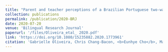 ```yaml
---
title: "Parent and teacher perceptions of a Brazilian Portuguese two-way immersion program"
collection: publications
permalink: /publication/2020-BRJ
date: 2020-07-20
venue: 'Bilingual Research Journal'
paperurl: '/files/Oliveira_etal_ 2020.pdf'
link: 'https://doi.org/10.1080/15235882.2020.1773961'
citation: 'Gabrielle Oliveira, Chris Chang-Bacon, <b>Eunhye Cho</b>, Maria Baez-Cruz, &quot;Parent and teacher perceptions of a Brazilian Portuguese two-way immersion program,&quot; in <i>Bilingual Research Journal</i>, vol. 43, no. 2, pp. 212-231, 2020.'
---
```


